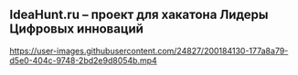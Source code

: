 ## IdeaHunt.ru – проект для хакатона Лидеры Цифровых инноваций



https://user-images.githubusercontent.com/24827/200184130-177a8a79-d5e0-404c-9748-2bd2e9d8054b.mp4

